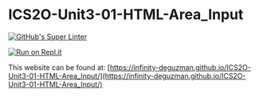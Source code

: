 # ICS2O-Unit3-01-HTML-Area_Input
[![GitHub's Super Linter](https://github.com/Infinity-deGuzman/ICS2O-Unit3-01-HTML-Area_Input/workflows/GitHub's%20Super%20Linter/badge.svg)](https://github.com/Infinity-deGuzman/ICS2O-Unit3-01-HTML-Area_Input/actions)

[![Run on Repl.it](https://repl.it/badge/github/Infinity-deGuzman/ICS2O-Unit3-01-HTML-Basic_Math)](https://repl.it/github/Infinity-deGuzman/ICS2O-Unit3-01-HTML-Basic_Math)

This website can be found at: [https://infinity-deguzman.github.io/ICS2O-Unit3-01-HTML-Area_Input/](https://infinity-deguzman.github.io/ICS2O-Unit3-01-HTML-Area_Input/)
